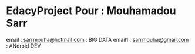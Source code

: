 # EdacyProject Pour : Mouhamadou Sarr
email : sarrmouha@hotmail.com : BIG DATA
email1 : sarrmouha@gmail.com : ANdroid DEV
